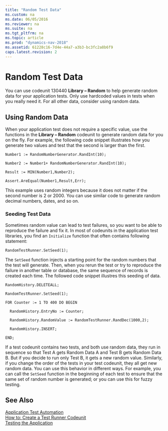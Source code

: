 ```yaml
---
title: "Random Test Data"
ms.custom: na
ms.date: 06/05/2016
ms.reviewer: na
ms.suite: na
ms.tgt_pltfrm: na
ms.topic: article
ms.prod: "dynamics-nav-2018"
ms.assetid: 61228c16-7d4e-44a7-a3b3-bc3fc2a8b6f9
caps.latest.revision: 2
---
```

# Random Test Data
You can use codeunit 130440 **Library – Random** to help generate random data for your application tests. Only use hardcoded values in tests when you really need it. For all other data, consider using random data.  
  
## Using Random Data  
 When your application test does not require a specific value, use the functions in the **Library – Random** codeunit to generate random data for you on the fly. For example, the following code snippet illustrates how you generate two values and test that the second is larger than the first.  
  
```  
Number1 := RandomNumberGenerator.RandInt(10);   
  
Number2 := Number1+ RandomNumberGenerator.RandInt(10);   
  
Result := MIN(Number1,Number2);   
  
Assert.AreEqual(Number1,Result,Err);  
```  
  
 This example uses random integers because it does not matter if the second number is 2 or 2000. You can use similar code to generate random decimal numbers, dates, and so on.  
  
### Seeding Test Data  
 Sometimes random value can lead to test failures, so you want to be able to reproduce the failure and fix it. In most of codeunits in the application test libraries, you find an `Initialize` function that often contains following statement:  
  
```  
RandomTestRunner.SetSeed(1);  
```  
  
 The `SetSeed` function injects a starting point for the random numbers that the test will generate. Then, when you rerun the test or try to reproduce the failure in another table or database, the same sequence of records is created each time. The followed code snippet illustres this seeding of data.  
  
```  
RandomHistory.DELETEALL;   
  
RandomTestRunner.SetSeed(1);   
  
FOR Counter := 1 TO 400 DO BEGIN  
  
  RandomHistory.EntryNo := Counter;   
  
  RandomHistory.RandomValue := RandomTestRunner.RandDec(1000,2);   
  
  RandomHistory.INSERT;   
  
END;  
```  
  
 If a test codeunit contains two tests, and both use random data, they run in sequence so that Test A gets Random Data A and Test B gets Random Data B. But if you decide to run only Test B, it gets a new random value. Similarly, if you change the order of the tests in your test codeunit, they all get new random data. You can use this behavior in different ways. For example, you can call the `SetSeed` function in the beginning of each test to ensure that the same set of random number is generated; or you can use this for fuzzy testing.  
  
## See Also  
 [Application Test Automation](Application-Test-Automation.md)   
 [How to: Create a Test Runner Codeunit](How-to--Create-a-Test-Runner-Codeunit.md)   
 [Testing the Application](Testing-the-Application.md)